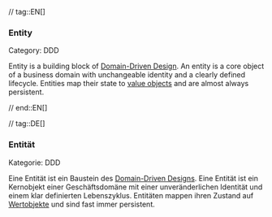 // tag::EN[]
### Entity
Category: DDD

Entity is a building block of [Domain-Driven Design](#term-DDD). An entity is a core object of a business domain with unchangeable identity and a clearly defined lifecycle. Entities map their state to [value objects](#term-value-object) and are almost always persistent.


// end::EN[]

// tag::DE[]
### Entität

Kategorie: DDD

Eine Entität ist ein Baustein des [Domain-Driven
Designs](#term-DDD). Eine Entität ist ein Kernobjekt einer
Geschäftsdomäne mit einer unveränderlichen Identität und einem klar
definierten Lebenszyklus. Entitäten mappen ihren Zustand
auf [Wertobjekte](#term-value-object) und sind fast
immer persistent.


